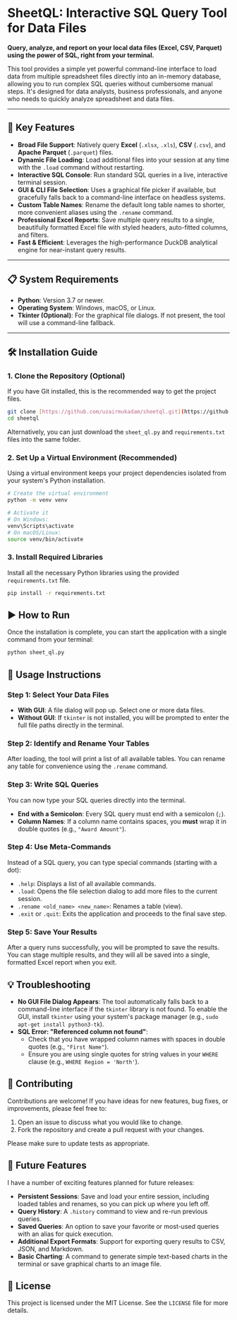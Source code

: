 # SheetQL: Interactive SQL Query Tool for Data Files

**Query, analyze, and report on your local data files (Excel, CSV, Parquet) using the power of SQL, right from your terminal.**

This tool provides a simple yet powerful command-line interface to load data from multiple spreadsheet files directly into an in-memory database, allowing you to run complex SQL queries without cumbersome manual steps. It's designed for data analysts, business professionals, and anyone who needs to quickly analyze spreadsheet and data files.


---

## 🚀 Key Features

* **Broad File Support**: Natively query **Excel** (`.xlsx`, `.xls`), **CSV** (`.csv`), and **Apache Parquet** (`.parquet`) files.
* **Dynamic File Loading**: Load additional files into your session at any time with the `.load` command without restarting.
* **Interactive SQL Console**: Run standard SQL queries in a live, interactive terminal session.
* **GUI & CLI File Selection**: Uses a graphical file picker if available, but gracefully falls back to a command-line interface on headless systems.
* **Custom Table Names**: Rename the default long table names to shorter, more convenient aliases using the `.rename` command.
* **Professional Excel Reports**: Save multiple query results to a single, beautifully formatted Excel file with styled headers, auto-fitted columns, and filters.
* **Fast & Efficient**: Leverages the high-performance DuckDB analytical engine for near-instant query results.

---

## 📋 System Requirements

* **Python**: Version 3.7 or newer.
* **Operating System**: Windows, macOS, or Linux.
* **Tkinter (Optional)**: For the graphical file dialogs. If not present, the tool will use a command-line fallback.

---

## 🛠️ Installation Guide

### 1. Clone the Repository (Optional)

If you have Git installed, this is the recommended way to get the project files.

```bash
git clone [https://github.com/uzairmukadam/sheetql.git](https://github.com/uzairmukadam/sheetql.git)
cd sheetql
```

Alternatively, you can just download the ```sheet_ql.py``` and ```requirements.txt``` files into the same folder.

### 2. Set Up a Virtual Environment (Recommended)

Using a virtual environment keeps your project dependencies isolated from your system's Python installation.

```bash
# Create the virtual environment
python -m venv venv

# Activate it
# On Windows:
venv\Scripts\activate
# On macOS/Linux:
source venv/bin/activate
```

### 3. Install Required Libraries

Install all the necessary Python libraries using the provided ```requirements.txt``` file.

```bash
pip install -r requirements.txt
```

## ▶️ How to Run

Once the installation is complete, you can start the application with a single command from your terminal:

```bash
python sheet_ql.py
```

## 📖 Usage Instructions

### Step 1: Select Your Data Files

* **With GUI**: A file dialog will pop up. Select one or more data files.
* **Without GUI**: If `tkinter` is not installed, you will be prompted to enter the full file paths directly in the terminal.

### Step 2: Identify and Rename Your Tables

After loading, the tool will print a list of all available tables. You can rename any table for convenience using the `.rename` command.

### Step 3: Write SQL Queries

You can now type your SQL queries directly into the terminal.
* **End with a Semicolon**: Every SQL query must end with a semicolon (`;`).
* **Column Names**: If a column name contains spaces, you **must** wrap it in double quotes (e.g., `"Award Amount"`).

### Step 4: Use Meta-Commands

Instead of a SQL query, you can type special commands (starting with a dot):

* `.help`: Displays a list of all available commands.
* `.load`: Opens the file selection dialog to add more files to the current session.
* `.rename <old_name> <new_name>`: Renames a table (view).
* `.exit` or `.quit`: Exits the application and proceeds to the final save step.

### Step 5: Save Your Results

After a query runs successfully, you will be prompted to save the results. You can stage multiple results, and they will all be saved into a single, formatted Excel report when you exit.

## 💡 Troubleshooting

* **No GUI File Dialog Appears**: The tool automatically falls back to a command-line interface if the `tkinter` library is not found. To enable the GUI, install `tkinter` using your system's package manager (e.g., `sudo apt-get install python3-tk`).
* **SQL Error: "Referenced column not found"**:
    * Check that you have wrapped column names with spaces in double quotes (e.g., `"First Name"`).
    * Ensure you are using single quotes for string values in your `WHERE` clause (e.g., `WHERE Region = 'North'`).

## 🤝 Contributing

Contributions are welcome! If you have ideas for new features, bug fixes, or improvements, please feel free to:

1.  Open an issue to discuss what you would like to change.
2.  Fork the repository and create a pull request with your changes.

Please make sure to update tests as appropriate.

## 🚀 Future Features

I have a number of exciting features planned for future releases:

* **Persistent Sessions**: Save and load your entire session, including loaded tables and renames, so you can pick up where you left off.
* **Query History**: A `.history` command to view and re-run previous queries.
* **Saved Queries**: An option to save your favorite or most-used queries with an alias for quick execution.
* **Additional Export Formats**: Support for exporting query results to CSV, JSON, and Markdown.
* **Basic Charting**: A command to generate simple text-based charts in the terminal or save graphical charts to an image file.

## 📄 License

This project is licensed under the MIT License. See the `LICENSE` file for more details.